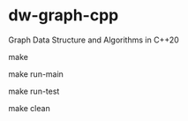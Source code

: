 # dw-graph-cpp
Graph Data Structure and Algorithms in C++20

make

make run-main

make run-test

make clean
